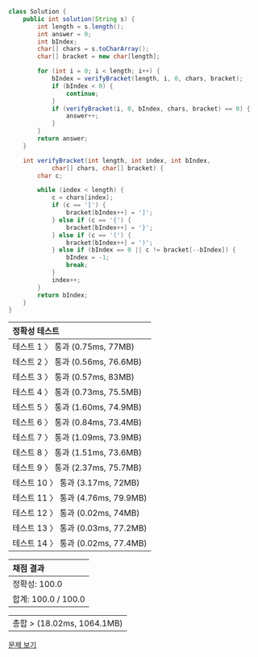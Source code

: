 ```java
class Solution {
    public int solution(String s) {
        int length = s.length();
        int answer = 0;
        int bIndex;
        char[] chars = s.toCharArray();
        char[] bracket = new char[length];

        for (int i = 0; i < length; i++) {
            bIndex = verifyBracket(length, i, 0, chars, bracket);
            if (bIndex < 0) {
                continue;
            }
            if (verifyBracket(i, 0, bIndex, chars, bracket) == 0) {
                answer++;
            }
        }
        return answer;
    }

    int verifyBracket(int length, int index, int bIndex,
            char[] chars, char[] bracket) {
        char c;

        while (index < length) {
            c = chars[index];
            if (c == '[') {
                bracket[bIndex++] = ']';
            } else if (c == '{') {
                bracket[bIndex++] = '}';
            } else if (c == '(') {
                bracket[bIndex++] = ')';
            } else if (bIndex == 0 || c != bracket[--bIndex]) {
                bIndex = -1;
                break;
            }
            index++;
        }
        return bIndex;
    }
}
```
 | 정확성 테스트 |
 |  :-  |
 | 테스트 1 〉 통과 (0.75ms, 77MB) |
 | 테스트 2 〉 통과 (0.56ms, 76.6MB) |
 | 테스트 3 〉 통과 (0.57ms, 83MB) |
 | 테스트 4 〉 통과 (0.73ms, 75.5MB) |
 | 테스트 5 〉 통과 (1.60ms, 74.9MB) |
 | 테스트 6 〉 통과 (0.84ms, 73.4MB) |
 | 테스트 7 〉 통과 (1.09ms, 73.9MB) |
 | 테스트 8 〉 통과 (1.51ms, 73.6MB) |
 | 테스트 9 〉 통과 (2.37ms, 75.7MB) |
 | 테스트 10 〉 통과 (3.17ms, 72MB) |
 | 테스트 11 〉 통과 (4.76ms, 79.9MB) |
 | 테스트 12 〉 통과 (0.02ms, 74MB) |
 | 테스트 13 〉 통과 (0.03ms, 77.2MB) |
 | 테스트 14 〉 통과 (0.02ms, 77.4MB) |

 | 채점 결과 |
 | :- |
 | 정확성: 100.0 |
 | 합계: 100.0 / 100.0 |

 ||
 | :- |
 | 총합 > (18.02ms, 1064.1MB) |

[문제 보기](https://programmers.co.kr/learn/courses/30/lessons/76502?language=java)